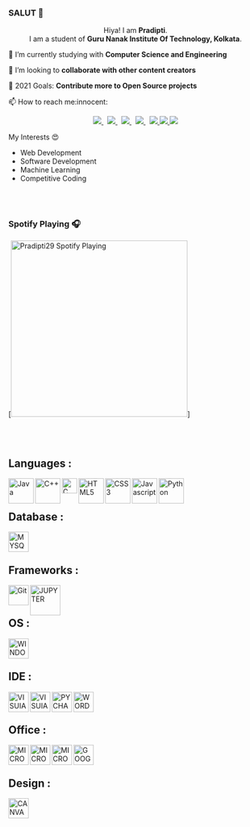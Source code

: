 ### SALUT 👋

<p align='Center'>
 Hiya! I am <b>Pradipti</b>.<br/>
 I am a student of <b>Guru Nanak Institute Of Technology, Kolkata</b>.<br/>
 </p>
 
<p> 🌱 I’m currently studying with <b>Computer Science and Engineering</b></p>

<p> 👯 I’m looking to <b>collaborate with other content creators</b></p>

<p> 🥅 2021 Goals: <b>Contribute more to Open Source projects</b></p>

<p>📫 How to reach me:innocent:</p>

<p align='center'>
 
  <a href="mailto:sah.pradipti29@gmail.com">
  <img src="https://img.shields.io/badge/Gmail-D14836?style=for-the-badge&logo=gmail&logoColor=white">
  </a>&nbsp
  
  <a href="https://www.linkedin.com/in/pradipti-sah-b503ba184/">
  <img src="https://img.shields.io/badge/LinkedIn-0077B5?style=for-the-badge&logo=linkedin&logoColor=white">
  </a>&nbsp
  
  <a href="https://twitter.com/sah_pradipti">
    <img src="https://img.shields.io/badge/Twitter-1DA1F2?style=for-the-badge&logo=twitter&logoColor=white">
  </a>&nbsp
  
  <a href="https://www.facebook.com/pradipti29">
    <img src="https://img.shields.io/badge/Facebook-1877F2?style=for-the-badge&logo=facebook&logoColor=white">
  </a>&nbsp
  
   <a href="https://www.instagram.com/_pradipti_29/">
    <img src="https://img.shields.io/badge/Instagram-E4405F?style=for-the-badge&logo=instagram&logoColor=white">
  </a>

   <a href="https://www.hackerearth.com/@rashmi1999sah">
    <img src="https://img.shields.io/badge/HackerEarth-%232C3454.svg?&style=for-the-badge&logo=HackerEarth&logoColor=Blue">
  </a>
   
   <a href="https://www.hackerrank.com/Pradipti29">
    <img src="https://img.shields.io/badge/-Hackerrank-2EC866?style=for-the-badge&logo=HackerRank&logoColor=white">
  </a>

</p>

My Interests :heart_eyes:<br>

- Web Development
- Software Development
- Machine Learning
- Competitive Coding 

<br/>
<br/>

### Spotify Playing 🎧

[<img src="https://open.spotify.com/track/3cqPu20DGTGUoZtbJH2Dmi?si=a429d3a26e1747df" alt="Pradipti29 Spotify Playing" width="350" />]

<br/>
<br/>

## Languages :

<img align = 'left' alt = 'Java' width='50px' src="https://img.shields.io/badge/Java-ED8B00?style=for-the-badge&logo=java&logoColor=white"/>

<img align = 'left' alt = 'C++' width='50px' src="https://img.shields.io/badge/C%2B%2B-00599C?style=for-the-badge&logo=c%2B%2B&logoColor=white"/>

<img align = 'left' alt = 'C' width='30px' src="https://img.shields.io/badge/C-00599C?style=for-the-badge&logo=c&logoColor=white"/>

<img align = 'left' alt = 'HTML5' width='50px' src="https://img.shields.io/badge/HTML5-E34F26?style=for-the-badge&logo=html5&logoColor=white"/>

<img align = 'left' alt = 'CSS3' width='50px' src="https://img.shields.io/badge/CSS3-1572B6?style=for-the-badge&logo=css3&logoColor=white"/>

<img align = 'left' alt = 'Javascript' width='50px' src="https://img.shields.io/badge/JavaScript-323330?style=for-the-badge&logo=javascript&logoColor=F7DF1E"/>

<img align = 'left' alt = 'Python' width='50px' src="https://img.shields.io/badge/Python-3776AB?style=for-the-badge&logo=python&logoColor=white"/>

<br/>
<br/>

## Database :

<img align = 'left' alt = 'MYSQL' width='40px' src="https://img.shields.io/badge/MySQL-00000F?style=for-the-badge&logo=mysql&logoColor=white"/>

<br/>
<br/>

## Frameworks :

<img align = 'left' alt = 'Git' width='40px' src="https://img.shields.io/badge/Git-F05032?style=for-the-badge&logo=git&logoColor=white"/>

<img align = 'left' alt = 'JUPYTER' width='60px' src="https://img.shields.io/badge/Jupyter-F37626.svg?&style=for-the-badge&logo=Jupyter&logoColor=white"/>

<br/>
<br/>

## OS :

<img align = 'left' alt = 'WINDOWS' width='40px' src="https://img.shields.io/badge/Windows-0078D6?style=for-the-badge&logo=windows&logoColor=white"/>

<br/>
<br/>

## IDE :

<img align = 'left' alt = 'VISUIAL STUDIO CODE' width='40px' src="https://img.shields.io/badge/Visual_Studio_Code-0078D4?style=for-the-badge&logo=visual%20studio%20code&logoColor=white"/>

<img align = 'left' alt = 'VISUIAL STUDIO 2019' width='40px' src="https://img.shields.io/badge/Visual_Studio_2019-5C2D91?style=for-the-badge&logo=visual%20studio&logoColor=white"/>

<img align = 'left' alt = 'PYCHARM' width='40px' src="https://img.shields.io/badge/PyCharm-000000.svg?&style=for-the-badge&logo=PyCharm&logoColor=white"/>

<img align = 'left' alt = 'WORDPRESS' width='40px' src="https://img.shields.io/badge/Wordpress-21759B?style=for-the-badge&logo=wordpress&logoColor=white"/>

<br/>
<br/>

## Office :

<img align = 'left' alt = 'MICROSOFT EXCEL' width='40px' src="https://img.shields.io/badge/Microsoft_Excel-217346?style=for-the-badge&logo=microsoft-excel&logoColor=white"/>

<img align = 'left' alt = 'MICROSOFT POWERPOINT' width='40px' src="https://img.shields.io/badge/Microsoft_PowerPoint-B7472A?style=for-the-badge&logo=microsoft-powerpoint&logoColor=white"/>

<img align = 'left' alt = 'MICROSOFT WORD' width='40px' src="https://img.shields.io/badge/Microsoft_Word-2B579A?style=for-the-badge&logo=microsoft-word&logoColor=white"/>

<img align = 'left' alt = 'GOOGLE SHEETS' width='40px' src="https://img.shields.io/badge/Google%20Sheets-34A853?style=for-the-badge&logo=google-sheets&logoColor=white"/>

<br/>
<br/>

## Design :

<img align = 'left' alt = 'CANVA' width='40px' src="https://img.shields.io/badge/Canva-%2300C4CC.svg?&style=for-the-badge&logo=Canva&logoColor=white"/>




<br/>
<br/>
<br/>




<!--
**Pradipti29/Pradipti29** is a ✨ _special_ ✨ repository because its `README.md` (this file) appears on your GitHub profile.

Here are some ideas to get you started:

- 🔭 I’m currently working on ...
- 🌱 I’m currently learning ...
- 👯 I’m looking to collaborate on ...
- 🤔 I’m looking for help with ...
- 💬 Ask me about ...
- 📫 How to reach me: ...
- 😄 Pronouns: ...
- ⚡ Fun fact: ...
-->
